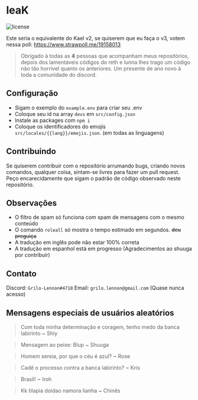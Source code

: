 # leaK
![license](https://img.shields.io/badge/license-AGPL--3.0-blue)

Este seria o equivalente do Kael v2, se quiserem que eu faça o v3, votem nessa poll: https://www.strawpoll.me/19158013

> Obrigado à todas as **4** pessoas que acompanham meus repositórios,
depois dos lamentáveis códigos do reth e lunna lhes trago um código
não tão horrível quanto os anteriores.
Um presente de ano novo à toda a comunidade do discord.

## Configuração
- Sigam o exemplo do `example.env` para criar seu .env
- Coloque seu id na array `devs` em `src/config.json`
- Instale as packages com `npm i`
- Coloque os identificadores do emojis `src/locales/{{lang}}/emojis.json`. (em todas as linguagens)

## Contribuindo
Se quiserem contribuir com o repositório arrumando bugs, criando novos comandos, qualquer coisa,
sintam-se livres para fazer um pull request.
Peço encarecidamente que sigam o padrão de código observado neste repositório.

## Observações
- O filtro de spam só funciona com spam de mensagens com o mesmo conteúdo
- O comando `roleall` só mostra o tempo estimado em segundos. ~~deu preguiça~~
- A tradução em inglês pode não estar 100% correta
- A tradução em espanhol está em progresso (Agradecimentos ao shuuga por contribuir)

## Contato
Discord: `Grilo-Lennon#4718`
Email: `grilo.lennon@gmail.com` (Quase nunca acesso)

## Mensagens especiais de usuários aleatórios

> Com toda minha determinação e coragem, tenho medo da banca labirinto
~ Shiy

> Mensagem ao peixe:
Blup
~ Shuuga

> Homem sereia, por que o céu é azul?
~ Rose

> Cadê o processo contra a banca labirinto?
~ Kris

> Brasil!
~ Iroh

> Kk tilapia doidao namora lianha
~ Chinês


